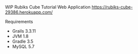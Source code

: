 WIP Rubiks Cube Tutorial Web Application
https://rubiks-cube-29386.herokuapp.com/

Requirements
- Grails 3.3.11
- JVM 1.8
- Gradle 3.5
- MySQL 5.7
